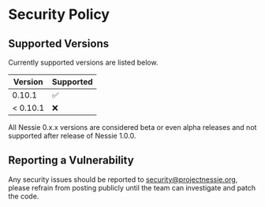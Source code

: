 # Security Policy

## Supported Versions

Currently supported versions are listed below.

| Version  | Supported          |
| -------- | ------------------ |
| 0.10.1   | :white_check_mark: |
| < 0.10.1 | :x:                |

All Nessie 0.x.x versions are considered beta or even alpha releases and not supported after
release of Nessie 1.0.0.

## Reporting a Vulnerability

Any security issues should be reported to security@projectnessie.org, please refrain from posting publicly until the team can investigate and patch the code.
